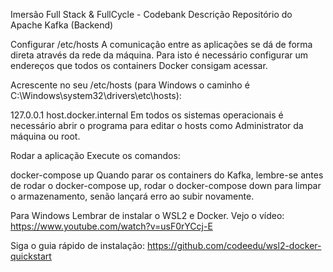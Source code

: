 Imersão Full Stack & FullCycle - Codebank
Descrição
Repositório do Apache Kafka (Backend)

Configurar /etc/hosts
A comunicação entre as aplicações se dá de forma direta através da rede da máquina. Para isto é necessário configurar um endereços que todos os containers Docker consigam acessar.

Acrescente no seu /etc/hosts (para Windows o caminho é C:\Windows\system32\drivers\etc\hosts):

127.0.0.1 host.docker.internal
Em todos os sistemas operacionais é necessário abrir o programa para editar o hosts como Administrator da máquina ou root.

Rodar a aplicação
Execute os comandos:

docker-compose up
Quando parar os containers do Kafka, lembre-se antes de rodar o docker-compose up, rodar o docker-compose down para limpar o armazenamento, senão lançará erro ao subir novamente.

Para Windows
Lembrar de instalar o WSL2 e Docker. Vejo o vídeo: https://www.youtube.com/watch?v=usF0rYCcj-E

Siga o guia rápido de instalação: https://github.com/codeedu/wsl2-docker-quickstart
